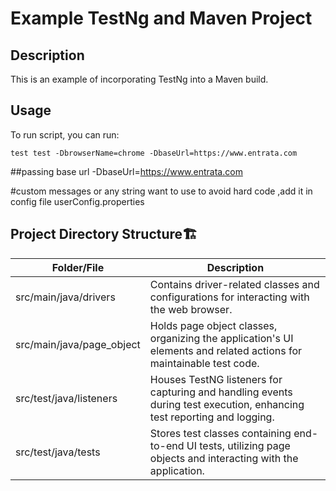 # Example TestNg and Maven Project

## Description

This is an example of incorporating TestNg into a Maven build.

## Usage

To run script, you can run:
```agsl
test test -DbrowserName=chrome -DbaseUrl=https://www.entrata.com
```

##passing base url
-DbaseUrl=https://www.entrata.com


#custom messages or any string want to use to avoid hard code ,add it in config file
userConfig.properties


## Project Directory Structure🏗️

| Folder/File               | Description                                                                                                            |
|---------------------------| ---------------------------------------------------------------------------------------------------------------------- |
| src/main/java/drivers     | Contains driver-related classes and configurations for interacting with the web browser.                             |
| src/main/java/page_object | Holds page object classes, organizing the application's UI elements and related actions for maintainable test code.   |
| src/test/java/listeners    | Houses TestNG listeners for capturing and handling events during test execution, enhancing test reporting and logging. |
| src/test/java/tests       | Stores test classes containing end-to-end UI tests, utilizing page objects and interacting with the application.      |
